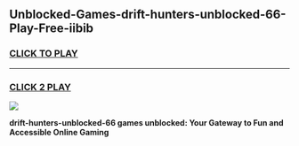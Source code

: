 
## Unblocked-Games-drift-hunters-unblocked-66-Play-Free-iibib
<h3>
<a href="https://premium76.site?title=drift-hunters-unblocked-66&ref=15A">CLICK TO PLAY</a></h3>
<hr>

<h3>
<a href="https://premium76.site?title=drift-hunters-unblocked-66&ref=15A">CLICK 2 PLAY</a>
  
</h3>

<a href="https://premium76.site?title=drift-hunters-unblocked-66&ref=15A"><img src="https://clearcache.store/games.png"></a>


**drift-hunters-unblocked-66 games unblocked: Your Gateway to Fun and Accessible Online Gaming**

